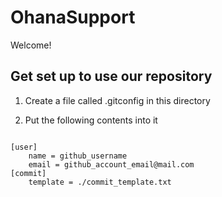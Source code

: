 # OhanaSupport

Welcome!

## Get set up to use our repository

1. Create a file called .gitconfig in this directory

2. Put the following contents into it

```

[user]
    name = github_username
    email = github_account_email@mail.com
[commit]
    template = ./commit_template.txt
```

